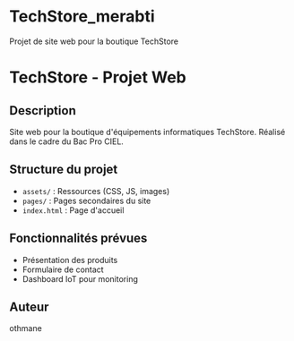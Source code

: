 # TechStore_merabti
Projet de site web pour la boutique TechStore
# TechStore - Projet Web
## Description
Site web pour la boutique d'équipements informatiques TechStore.
Réalisé dans le cadre du Bac Pro CIEL.
## Structure du projet
- `assets/` : Ressources (CSS, JS, images)
- `pages/` : Pages secondaires du site
- `index.html` : Page d'accueil
## Fonctionnalités prévues
- Présentation des produits
- Formulaire de contact
- Dashboard IoT pour monitoring
## Auteur
othmane
